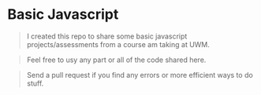 # Basic Javascript

> I created this repo to share some basic javascript projects/assessments from a course am taking at UWM.

> Feel free to usy any part or all of the code shared here.

> Send a pull request if you find any errors or more efficient ways to do stuff. 
